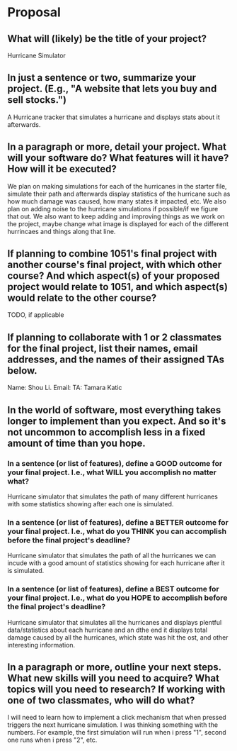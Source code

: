 # Proposal

## What will (likely) be the title of your project?

Hurricane Simulator

## In just a sentence or two, summarize your project. (E.g., "A website that lets you buy and sell stocks.")

A Hurricane tracker that simulates a hurricane and displays stats about it afterwards.

## In a paragraph or more, detail your project. What will your software do? What features will it have? How will it be executed?

We plan on making simulations for each of the hurricanes in the starter file, simulate their path and afterwards display statistics of the hurricane such as how much damage was caused, how many states it impacted, etc. We also plan on adding noise to the hurricane simulations if possible/if we figure that out. We also want to keep adding and improving things as we work on the project, maybe change what image is displayed for each of the different hurrincaes and things along that line.

## If planning to combine 1051's final project with another course's final project, with which other course? And which aspect(s) of your proposed project would relate to 1051, and which aspect(s) would relate to the other course?

TODO, if applicable

## If planning to collaborate with 1 or 2 classmates for the final project, list their names, email addresses, and the names of their assigned TAs below.

Name: Shou Li.    Email:      TA: Tamara Katic

## In the world of software, most everything takes longer to implement than you expect. And so it's not uncommon to accomplish less in a fixed amount of time than you hope.

### In a sentence (or list of features), define a GOOD outcome for your final project. I.e., what WILL you accomplish no matter what?

Hurricane simulator that simulates the path of many different hurricanes with some statistics showing after each one is simulated.

### In a sentence (or list of features), define a BETTER outcome for your final project. I.e., what do you THINK you can accomplish before the final project's deadline?

Hurricane simulator that simulates the path of all the hurricanes we can incude with a good amount of statistics showing for each hurricane after it is simulated.

### In a sentence (or list of features), define a BEST outcome for your final project. I.e., what do you HOPE to accomplish before the final project's deadline?

Hurricane simulator that simulates all the hurricanes and displays plentful data/statistics about each hurricane and an dthe end it displays total damage caused by all the hurricanes, which state was hit the ost, and other interesting information.

## In a paragraph or more, outline your next steps. What new skills will you need to acquire? What topics will you need to research? If working with one of two classmates, who will do what?

I will need to learn how to implement a click mechanism that when pressed triggers the next hurricane simulation. I was thinking something with the numbers. For example, the first simulation will run when i press "1", second one runs when i press "2", etc. 
